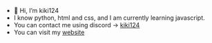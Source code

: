 - 👋 Hi, I’m kiki124
-  I know python, html and css, and I am currently learning javascript.
- You can contact me using discord -> [kiki124](https://discordapp.com/users/1105414178937774150)
- You can visit my [website](https://kiki124.uwu.ai)
